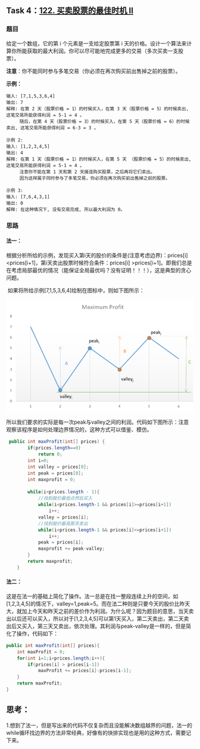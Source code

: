## Task 4：[122. 买卖股票的最佳时机 II](https://leetcode-cn.com/problems/best-time-to-buy-and-sell-stock-ii/)

### 题目

给定一个数组，它的第 i 个元素是一支给定股票第 i 天的价格。设计一个算法来计算你所能获取的最大利润。你可以尽可能地完成更多的交易（多次买卖一支股票）。

**注意**：你不能同时参与多笔交易（你必须在再次购买前出售掉之前的股票）。

**示例：**

```
输入: [7,1,5,3,6,4]
输出: 7
解释: 在第 2 天（股票价格 = 1）的时候买入，在第 3 天（股票价格 = 5）的时候卖出, 这笔交易所能获得利润 = 5-1 = 4 。
     随后，在第 4 天（股票价格 = 3）的时候买入，在第 5 天（股票价格 = 6）的时候卖出, 这笔交易所能获得利润 = 6-3 = 3 。
     
示例 2:
输入: [1,2,3,4,5]
输出: 4
解释: 在第 1 天（股票价格 = 1）的时候买入，在第 5 天 （股票价格 = 5）的时候卖出, 这笔交易所能获得利润 = 5-1 = 4 。
     注意你不能在第 1 天和第 2 天接连购买股票，之后再将它们卖出。
     因为这样属于同时参与了多笔交易，你必须在再次购买前出售掉之前的股票。
     
示例 3:
输入: [7,6,4,3,1]
输出: 0
解释: 在这种情况下, 没有交易完成, 所以最大利润为 0。
```

### 思路

#### 	法一：

​		根据分析所给的示例，发现买入第i天的股价的条件是(注意考虑边界)：prices[i]<prices[i+1]，第i天卖出股票时候符合条件：prices[i] >prices[i+1]。即我们总是在考虑局部最优的情况（能保证全局最优吗？没有证明！！！），这是典型的贪心问题。

​		如果将所给示例[7,1,5,3,6,4]绘制在图标中，则如下图所示：

![](images\buySellStock.png)

​	所以我们要求的实际是每一次peak与valley之间的利润。代码如下图所示：注意观察该程序是如何处理边界情况的，这种方式可以借鉴、模仿。

```java
 public int maxProfit(int[] prices) {
        if(prices.length==0)
            return 0;
        int i=0;
        int valley = prices[0];
        int peak = prices[0];
        int maxprofit = 0;
        
        while(i<prices.length - 1){
            //找到股价最低点然后买入
            while(i<prices.length-1 && prices[i]>=prices[i+1])
                i++;
            valley = prices[i];
            //找到股价最高那天卖出
            while(i<prices.length-1 && prices[i]<=prices[i+1])
                i++;
            peak = prices[i];
            maxprofit += peak-valley;
        }
        return maxprofit;
    }
```

#### 法二：

​		这是在法一的基础上简化了操作。法一总是在找一整段连续上升的空间，如[1,2,3,4,5]的情况下，valley=1,peak=5。而在法二种则是只要今天的股价比昨天大，就加上今天和昨天之前的差价作为利润。为什么呢？因为题目的意思，当天卖出以后还可以买入，所以对于[1,2,3,4,5]可以第1天买入，第二天卖出，第二天卖出后又买入，第三天又卖出，依次处理。其利润与peak-valley是一样的，但是简化了操作，代码如下：

```java
public int maxProfit(int[] prices){
    int maxProfit = 0;
    for(int i=1;i<prices.length;i++){
        if(prices[i] > prices[i-1])
            maxProfit += prices[i]-prices[i-1];
    }
    return maxProfit;
}
```

## 思考：

1.想到了法一，但是写出来的代码不仅复杂而且没能解决数组越界的问题，法一的while循环找边界的方法非常经典，好像有的快排实现也是用的这种方式，需要记下来。